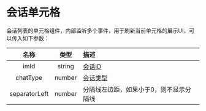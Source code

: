 # 会话单元格

会话列表的单元格组件，内部监听多个事件，用于刷新当前单元格的展示UI，可以传入如下参数：

| 名称 | 类型 | 描述 |
| :-: | :-: | :- |
| imId | string | [会话ID](zh-cn/struct/Conversation#会话对象) |
| chatType | number | [会话类型](zh-cn/struct/Conversation#会话类型) |
| separatorLeft | number | 分隔线左边距，如果小于0，则不显示分隔线 |